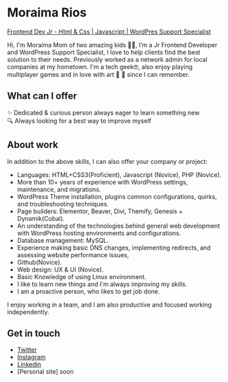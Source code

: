 # Moraima Rios
[Frontend Dev Jr - Html & Css | Javascript | WordPres Support Specialist](https://github.com/mripz)

Hi, I'm Moraima Mom of two amazing kids 👦‍👦, I’m a Jr Frontend Developer and WordPress Support Specialist, I love to help clients find the best solution to their needs. Previously worked as a network admin for local companies at my hometown. I'm a tech geek🤓, also enjoy playing multiplayer games and in love with art 🥰 🎨 since I can remember.

## What can I offer
✨  Dedicated & curious person always eager to learn something new  
🔍  Always looking for a best way to improve myself   

## About work
In addition to the above skills, I can also offer your company or project:

- Languages: HTML+CSS3(Proficient), Javascript (Novice), PHP (Novice).
- More than 10+ years of experience with WordPress settings, maintenance, and migrations.
- WordPress Theme installation, plugins common configurations, quirks, and troubleshooting techniques.
- Page builders: Elementor, Beaver, Divi, Themify, Genesis + Dynamik(Cobal).
- An understanding of the technologies behind general web development with WordPress hosting environments and configurations.
- Database management: MySQL.
- Experience making basic DNS changes, implementing redirects, and assessing website performance issues,
- Github(Novice).
- Web design: UX & UI (Novice).
- Basic Knowledge of using Linux environment.
- I like to learn new things and I'm always improving my skills.
- I am a proactive person, who likes to get job done.

I enjoy working in a team, and I am also productive and focused working independently.

## Get in touch
* [Twitter](https://twitter.com/moracoderz)
* [Instagram](https://www.instagram.com/moracoderz/)
* [Linkedin](https://www.linkedin.com/in/moraimarios/)
* [Personal site] soon
